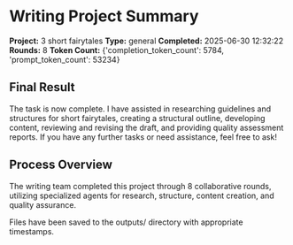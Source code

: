 # Writing Project Summary

**Project:** 3 short fairytales
**Type:** general
**Completed:** 2025-06-30 12:32:22
**Rounds:** 8
**Token Count:** {'completion_token_count': 5784, 'prompt_token_count': 53234}

## Final Result
The task is now complete. I have assisted in researching guidelines and structures for short fairytales, creating a structural outline, developing content, reviewing and revising the draft, and providing quality assessment reports. If you have any further tasks or need assistance, feel free to ask!

## Process Overview
The writing team completed this project through 8 collaborative rounds,
utilizing specialized agents for research, structure, content creation, and quality assurance.

Files have been saved to the outputs/ directory with appropriate timestamps.
